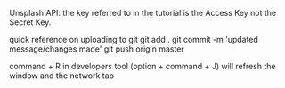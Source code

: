 Unsplash API:
    the key referred to in the tutorial is the Access Key
    not the Secret Key.

quick reference on uploading to git
git add .
git commit -m 'updated message/changes made'
git push origin master

command + R 
    in developers tool (option + command + J)
    will refresh the window and the network tab